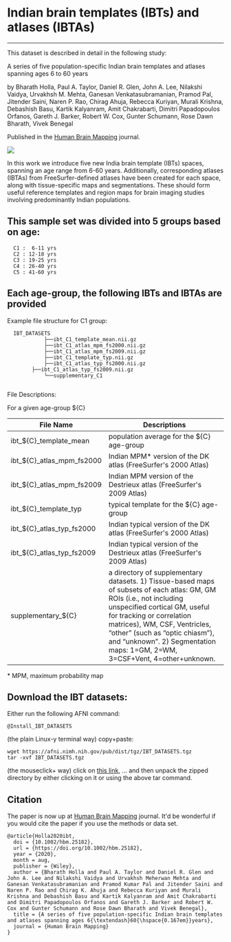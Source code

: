 

# Indian brain templates (IBTs) and atlases (IBTAs)

----------------------------------------------------------------------

This dataset is described in detail in the following
study:

  A series of five population-specific Indian brain templates and
  atlases spanning ages 6 to 60 years

  by Bharath Holla, Paul A. Taylor, Daniel R. Glen, John A. Lee,
  Nilakshi Vaidya, Urvakhsh M. Mehta, Ganesan Venkatasubramanian,
  Pramod Pal, Jitender Saini, Naren P. Rao, Chirag Ahuja, Rebecca
  Kuriyan, Murali Krishna, Debashish Basu, Kartik Kalyanram, Amit
  Chakrabarti, Dimitri Papadopoulos Orfanos, Gareth J. Barker, Robert
  W. Cox, Gunter Schumann, Rose Dawn Bharath, Vivek Benegal

Published in the [Human Brain Mapping](https://onlinelibrary.wiley.com/doi/full/10.1002/hbm.25182) journal.

<p>
<a href="https://doi.org/10.1002/hbm.25182">
   <img src="https://img.shields.io/badge/DOI-10.1002%2Fhbm.25182-informational" />
</a>	
</p>

In this work we introduce five new India brain template (IBTs) spaces, spanning an
age range from 6-60 years. Additionally, corresponding atlases (IBTAs) from FreeSurfer-defined
atlases have been created for each space, along with tissue-specific
maps and segmentations. These should form useful reference templates
and region maps for brain imaging studies involving predominantly
Indian populations.


## This sample set was divided into 5 groups based on age: #
```
  C1 :  6-11 yrs
  C2 : 12-18 yrs
  C3 : 19-25 yrs
  C4 : 26-40 yrs
  C5 : 41-60 yrs
  ```
	
## Each age-group, the following IBTs and IBTAs are provided #
Example file structure for C1 group:
```
  IBT_DATASETS
            ├──ibt_C1_template_mean.nii.gz
            ├──ibt_C1_atlas_mpm_fs2000.nii.gz
            ├──ibt_C1_atlas_mpm_fs2009.nii.gz
            ├──ibt_C1_template_typ.nii.gz
            ├──ibt_C1_atlas_typ_fs2000.nii.gz
	    ├──ibt_C1_atlas_typ_fs2009.nii.gz
            └──supplementary_C1
            
```
File Descriptions:

For a given age-group ${C}

| File Name                   | Descriptions |
| -------------------         | ------------- |
| ibt_${C}_template_mean      | population average for the ${C} age-group  |
| ibt_${C}_atlas_mpm_fs2000   | Indian MPM* version of the DK atlas (FreeSurfer's 2000 Atlas)  |
| ibt_${C}_atlas_mpm_fs2009   | Indian MPM version of the Destrieux atlas (FreeSurfer's 2009 Atlas)  |
| ibt_${C}_template_typ       | typical template for the ${C} age-group  |
| ibt_${C}_atlas_typ_fs2000   | Indian typical version of the DK atlas (FreeSurfer's 2000 Atlas) |
| ibt_${C}_atlas_typ_fs2009   | Indian typical version of the Destrieux atlas (FreeSurfer's 2009 Atlas)  |
| supplementary_${C}	      | a directory of supplementary datasets. 1) Tissue-based maps of subsets of each atlas: GM, GM ROIs (i.e., not including unspecified cortical GM, useful for tracking or correlation matrices), WM, CSF, Ventricles, “other” (such as “optic chiasm”), and “unknown”. 2) Segmentation maps: 1=GM, 2=WM, 3=CSF+Vent, 4=other+unknown. |


\* MPM, maximum probability map


## Download the IBT datasets:

Either run the following AFNI command:

```
@Install_IBT_DATASETS
```

(the plain Linux-y terminal way) copy+paste:

```
wget https://afni.nimh.nih.gov/pub/dist/tgz/IBT_DATASETS.tgz
tar -xvf IBT_DATASETS.tgz
```

(the mouseclick+ way) click on [this link](https://afni.nimh.nih.gov/pub/dist/tgz/IBT_DATASETS.tgz),
… and then unpack the zipped directory by either clicking on it or using the above tar command.

## Citation

The paper is now up at [Human Brain Mapping](https://onlinelibrary.wiley.com/doi/full/10.1002/hbm.25182) journal. It'd be wonderful if you would cite the paper if you use the methods or data set.

```
@article{Holla2020ibt,
  doi = {10.1002/hbm.25182},
  url = {https://doi.org/10.1002/hbm.25182},
  year = {2020},
  month = aug,
  publisher = {Wiley},
  author = {Bharath Holla and Paul A. Taylor and Daniel R. Glen and John A. Lee and Nilakshi Vaidya and Urvakhsh Meherwan Mehta and Ganesan Venkatasubramanian and Pramod Kumar Pal and Jitender Saini and Naren P. Rao and Chirag K. Ahuja and Rebecca Kuriyan and Murali Krishna and Debashish Basu and Kartik Kalyanram and Amit Chakrabarti and Dimitri Papadopoulos Orfanos and Gareth J. Barker and Robert W. Cox and Gunter Schumann and Rose Dawn Bharath and Vivek Benegal},
  title = {A series of five population-specific Indian brain templates and atlases spanning ages 6{\textendash}60{\hspace{0.167em}}years},
  journal = {Human Brain Mapping}
}
```


		
